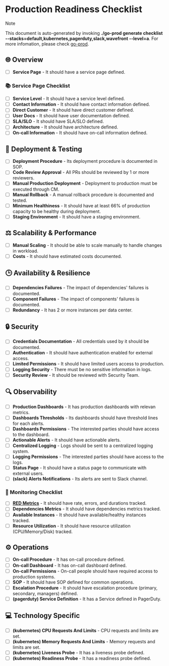 # Production Readiness Checklist

> [!NOTE]
> This document is auto-generated by invoking **./go-prod generate checklist --stacks=default,kubernetes,pagerduty,slack,wavefront --level=a**.
> For more infomation, please check [go-prod](https://github.com/npvinhphat/go-prod).

## 🌐 Overview

- [ ] **Service Page** - It should have a service page defined.

### 📚 Service Page Checklist

- [ ] **Service Level** - It should have a service level defined.
- [ ] **Contact Information** - It should have contact information defined.
- [ ] **Direct Customer** - It should have direct customer defined.
- [ ] **User Docs** - It should have user documentation defined.
- [ ] **SLA/SLO** - It should have SLA/SLO defined.
- [ ] **Architecture** - It should have architecture defined.
- [ ] **On-call Information** - It should have on-call information defined.

## 🚀 Deployment & Testing

- [ ] **Deployment Procedure** - Its deployment procedure is documented in SOP.
- [ ] **Code Review Approval** - All PRs should be reviewed by 1 or more reviewers.
- [ ] **Manual Production Deployment** - Deployment to production must be executed through CM.
- [ ] **Manual Rollback** - A manual rollback procedure is documented and tested.
- [ ] **Minimum Healthiness** - It should have at least 66% of production capacity to be healthy during deployment.
- [ ] **Staging Environment** - It should have a staging environment.

## ⚖️ Scalability & Performance

- [ ] **Manual Scaling** - It should be able to scale manually to handle changes in workload.
- [ ] **Costs** - It should have estimated costs documented.

## 🕒 Availability & Resilience

- [ ] **Dependencies Failures** - The impact of dependencies' failures is documented.
- [ ] **Component Failures** - The impact of components' failures is documented.
- [ ] **Redundancy** - It has 2 or more instances per data center.

## 🔒 Security

- [ ] **Credentials Documentation** - All credentials used by it should be documented.
- [ ] **Authentication** - It should have authentication enabled for external access.
- [ ] **Limited Permissions** - It should have limited users access to production.
- [ ] **Logging Security** - There must be no sensitive information in logs.
- [ ] **Security Review** - It should be reviewed with Security Team.

## 🔍 Observability

- [ ] **Production Dashboards** - It has production dashboards with relevan metrics.
- [ ] **Dashboards Thresholds** - Its dashboards should have threshold lines for each alerts.
- [ ] **Dashboards Permissions** - The interested parties should have access to the dashboard.
- [ ] **Actionable Alerts** - It should have actionable alerts.
- [ ] **Centralized Logging** - Logs should be sent to a centralized logging system.
- [ ] **Logging Permissions** - The interested parties should have access to the logs.
- [ ] **Status Page** - It should have a status page to communicate with external users.
- [ ] **(slack) Alerts Notifications** - Its alerts are sent to Slack channel.

### 📡 Monitoring Checklist

- [ ] **[RED Metrics](https://www.weave.works/blog/the-red-method-key-metrics-for-microservices-architecture/)** - It should have rate, errors, and durations tracked.
- [ ] **Dependencies Metrics** - It should have dependencies metrics tracked.
- [ ] **Available Instances** - It should have available/healthy instances tracked.
- [ ] **Resource Utilization** - It should have resource utilization (CPU/Memory/Disk) tracked.

## ⚙️ Operations

- [ ] **On-call Procedure** - It has on-call procedure defined.
- [ ] **On-call Dashboard** - It has on-call dashboard defined.
- [ ] **On-call Permissions** - On-call people should have required access to production systems.
- [ ] **SOP** - It should have SOP defined for common operations.
- [ ] **Escalation Procedure** - It should have escalation procedure (primary, secondary, managers) defined.
- [ ] **(pagerduty) Service Definition** - It has a Service defined in PagerDuty.

## 💻 Technology Specific

- [ ] **(kubernetes) CPU Requests And Limits** - CPU requests and limits are set.
- [ ] **(kubernetes) Memory Requests And Limits** - Memory requests and limits are set.
- [ ] **(kubernetes) Liveness Probe** - It has a liveness probe defined.
- [ ] **(kubernetes) Readiness Probe** - It has a readiness probe defined.

